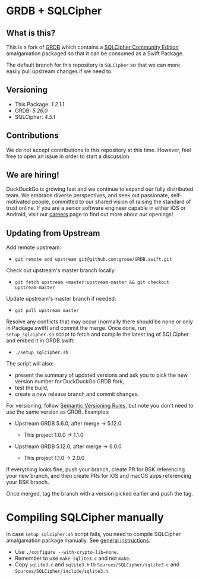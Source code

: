 # GRDB + SQLCipher 

## What is this?
This is a fork of [GRDB](https://github.com/groue/GRDB.swift) which contains a [SQLCipher Community Edition](https://www.zetetic.net/sqlcipher/open-source/) amalgamation packaged so that it can be consumed as a Swift Package.

The default branch for this repository is `SQLCipher` so that we can more easily pull upstream changes if we need to.

## Versioning

* This Package: *1.2.1.1*
* GRDB: *5.26.0*
* SQLCipher: *4.5.1*

## Contributions
We do not accept contributions to this repository at this time.  However, feel free to open an issue in order to start a discussion.

## We are hiring!
DuckDuckGo is growing fast and we continue to expand our fully distributed team. We embrace diverse perspectives, and seek out passionate, self-motivated people, committed to our shared vision of raising the standard of trust online. If you are a senior software engineer capable in either iOS or Android, visit our [careers](https://duckduckgo.com/hiring/#open) page to find out more about our openings!

## Updating from Upstream

Add remote upstream:

* `git remote add upstream git@github.com:groue/GRDB.swift.git`

Check out upstream's master branch locally:

* `git fetch upstream +master:upstream-master && git checkout upstream-master`

Update upstream's master branch if needed:

* `git pull upstream master`

Resolve any conflicts that may occur (normally there should be none or only in Package.swift)
and commit the merge. Once done, run `setup_sqlcipher.sh` script to fetch and compile the latest tag
of SQLCipher and embed it in GRDB.swift:

* `./setup_sqlcipher.sh`

The script will also:
* present the summary of updated versions and ask you to pick the new version number for DuckDuckGo GRDB fork,
* test the build,
* create a new release branch and commit changes.

For versioning, follow [Semantic Versioning Rules](https://semver.org), but note you don't need
to use the same version as GRDB. Examples:

* Upstream GRDB 5.6.0, after merge -> 5.12.0
  * This project 1.0.0 -> 1.1.0

* Upstream GRDB 5.12.0, after merge -> 6.0.0
  * This project 1.1.0 -> 2.0.0

If everything looks fine, push your branch, create PR for BSK referencing your new branch,
and then create PRs for iOS and macOS apps referencing your BSK branch.

Once merged, tag the branch with a version picked earlier and push the tag.

# Compiling SQLCipher manually

In case `setup_sqlcipher.sh` script fails, you need to compile SQLCipher amalgamation package
manually. See [general instructions](https://github.com/sqlcipher/sqlcipher#compiling-for-unix-like-systems):

* Use `./configure --with-crypto-lib=none`.
* Remember to use `make sqlite3.c` and not `make`.
* Copy `sqlite3.c` and `sqlite3.h` to `Sources/SQLCipher/sqlite3.c` and `Sources/SQLCipher/include/sqlite3.h`.
